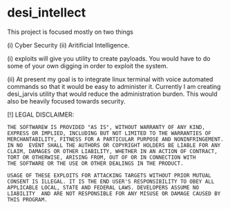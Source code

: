 # desi_intellect

This project is focused mostly on two things

(i) Cyber Security
(ii) Aritificial Intelligence. 

(i) exploits will give you utility to create payloads. You would have to do some of your own digging in order to exploit the system. 

(ii) At present my goal is to integrate linux terminal with voice automated commands so that it would be easy to administer it. Currently I am creating desi_jarvis utility that would reduce the administration burden. This would also      be heavily focused towards security.




[!] LEGAL DISCLAIMER: 

    THE SOFTWAREW IS PROVIDED "AS IS", WITHOUT WARRANTY OF ANY KIND, EXPRESS OR IMPLIED, INCLUDING BUT NOT LIMITED TO THE WARRANTIES OF MERCHANTABILITY, FITNESS FOR A PARTICULAR PURPOSE AND NONINFRINGEMENT.
    IN NO  EVENT SHALL THE AUTHORS OR COPYRIGHT HOLDERS BE LIABLE FOR ANY CLAIM, DAMAGES OR OTHER LIABILITY, WHETHER IN AN ACTION OF CONTRACT, TORT OR OTHERWISE, ARISING FROM, OUT OF OR IN CONNECTION WITH
    THE SOFTWARE OR THE USE OR OTHER DEALINGS IN THE PRODUCT.

    USAGE OF THESE EXPLOITS FOR ATTACKING TARGETS WITHOUT PRIOR MUTUAL CONSENT IS ILLEGAL. IT IS THE END USER'S RESPONSIBILITY TO OBEY ALL APPLICABLE LOCAL, STATE AND FEDERAL LAWS. DEVELOPERS ASSUME NO
    LIABILITY  AND ARE NOT RESPONSIBLE FOR ANY MISUSE OR DAMAGE CAUSED BY THIS PROGRAM.
    
